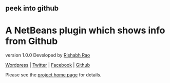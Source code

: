 peek into github
----------------

A NetBeans plugin which shows info from Github
==============================================

version 1.0.0
Developed by [Rishabh Rao](http://rishabhsrao.github.com)

[Wordpress](http://rishabhsrao.wordpress.com) | [Twitter](https://twitter.com/rishabhsrao) | [Facebook](https://facebook.com/rishabhsrao) | [Github](https://github.com/rishabhsrao)

Please see the [project home page](http://rishabhsrao.github.com/peek-into-github) for details.
